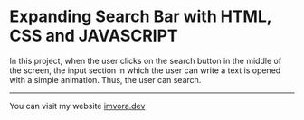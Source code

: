 # Expanding Search Bar with HTML, CSS and JAVASCRIPT

In this project, when the user clicks on the search button in the middle of the screen, the input section in which the user can write a text is opened with a simple animation. Thus, the user can search.

----

You can visit my website [imvora.dev](https://www.imvora.dev)